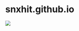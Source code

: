 # snxhit.github.io
<img src="https://cdn.discordapp.com/attachments/1026189614865719428/1073894617373745152/image.png">

